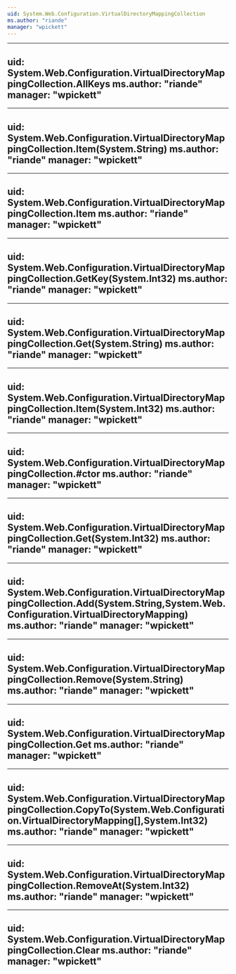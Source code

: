 ```yaml
---
uid: System.Web.Configuration.VirtualDirectoryMappingCollection
ms.author: "riande"
manager: "wpickett"
---
```


---
uid: System.Web.Configuration.VirtualDirectoryMappingCollection.AllKeys
ms.author: "riande"
manager: "wpickett"
---

---
uid: System.Web.Configuration.VirtualDirectoryMappingCollection.Item(System.String)
ms.author: "riande"
manager: "wpickett"
---

---
uid: System.Web.Configuration.VirtualDirectoryMappingCollection.Item
ms.author: "riande"
manager: "wpickett"
---

---
uid: System.Web.Configuration.VirtualDirectoryMappingCollection.GetKey(System.Int32)
ms.author: "riande"
manager: "wpickett"
---

---
uid: System.Web.Configuration.VirtualDirectoryMappingCollection.Get(System.String)
ms.author: "riande"
manager: "wpickett"
---

---
uid: System.Web.Configuration.VirtualDirectoryMappingCollection.Item(System.Int32)
ms.author: "riande"
manager: "wpickett"
---

---
uid: System.Web.Configuration.VirtualDirectoryMappingCollection.#ctor
ms.author: "riande"
manager: "wpickett"
---

---
uid: System.Web.Configuration.VirtualDirectoryMappingCollection.Get(System.Int32)
ms.author: "riande"
manager: "wpickett"
---

---
uid: System.Web.Configuration.VirtualDirectoryMappingCollection.Add(System.String,System.Web.Configuration.VirtualDirectoryMapping)
ms.author: "riande"
manager: "wpickett"
---

---
uid: System.Web.Configuration.VirtualDirectoryMappingCollection.Remove(System.String)
ms.author: "riande"
manager: "wpickett"
---

---
uid: System.Web.Configuration.VirtualDirectoryMappingCollection.Get
ms.author: "riande"
manager: "wpickett"
---

---
uid: System.Web.Configuration.VirtualDirectoryMappingCollection.CopyTo(System.Web.Configuration.VirtualDirectoryMapping[],System.Int32)
ms.author: "riande"
manager: "wpickett"
---

---
uid: System.Web.Configuration.VirtualDirectoryMappingCollection.RemoveAt(System.Int32)
ms.author: "riande"
manager: "wpickett"
---

---
uid: System.Web.Configuration.VirtualDirectoryMappingCollection.Clear
ms.author: "riande"
manager: "wpickett"
---

